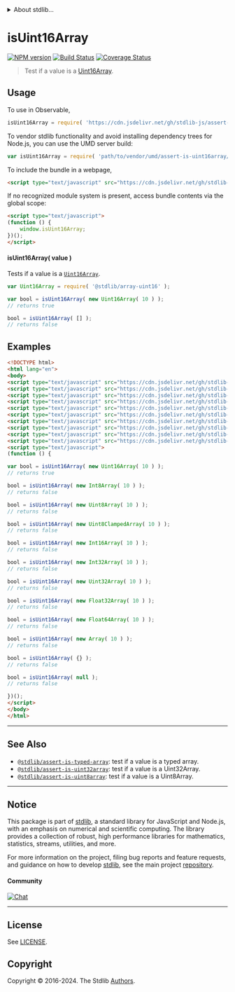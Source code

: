 <!--

@license Apache-2.0

Copyright (c) 2018 The Stdlib Authors.

Licensed under the Apache License, Version 2.0 (the "License");
you may not use this file except in compliance with the License.
You may obtain a copy of the License at

   http://www.apache.org/licenses/LICENSE-2.0

Unless required by applicable law or agreed to in writing, software
distributed under the License is distributed on an "AS IS" BASIS,
WITHOUT WARRANTIES OR CONDITIONS OF ANY KIND, either express or implied.
See the License for the specific language governing permissions and
limitations under the License.

-->


<details>
  <summary>
    About stdlib...
  </summary>
  <p>We believe in a future in which the web is a preferred environment for numerical computation. To help realize this future, we've built stdlib. stdlib is a standard library, with an emphasis on numerical and scientific computation, written in JavaScript (and C) for execution in browsers and in Node.js.</p>
  <p>The library is fully decomposable, being architected in such a way that you can swap out and mix and match APIs and functionality to cater to your exact preferences and use cases.</p>
  <p>When you use stdlib, you can be absolutely certain that you are using the most thorough, rigorous, well-written, studied, documented, tested, measured, and high-quality code out there.</p>
  <p>To join us in bringing numerical computing to the web, get started by checking us out on <a href="https://github.com/stdlib-js/stdlib">GitHub</a>, and please consider <a href="https://opencollective.com/stdlib">financially supporting stdlib</a>. We greatly appreciate your continued support!</p>
</details>

# isUint16Array

[![NPM version][npm-image]][npm-url] [![Build Status][test-image]][test-url] [![Coverage Status][coverage-image]][coverage-url] <!-- [![dependencies][dependencies-image]][dependencies-url] -->

> Test if a value is a [Uint16Array][mdn-uint16array].



<section class="usage">

## Usage

To use in Observable,

```javascript
isUint16Array = require( 'https://cdn.jsdelivr.net/gh/stdlib-js/assert-is-uint16array@v0.2.0-umd/browser.js' )
```

To vendor stdlib functionality and avoid installing dependency trees for Node.js, you can use the UMD server build:

```javascript
var isUint16Array = require( 'path/to/vendor/umd/assert-is-uint16array/index.js' )
```

To include the bundle in a webpage,

```html
<script type="text/javascript" src="https://cdn.jsdelivr.net/gh/stdlib-js/assert-is-uint16array@v0.2.0-umd/browser.js"></script>
```

If no recognized module system is present, access bundle contents via the global scope:

```html
<script type="text/javascript">
(function () {
    window.isUint16Array;
})();
</script>
```

#### isUint16Array( value )

Tests if a value is a [`Uint16Array`][mdn-uint16array].

```javascript
var Uint16Array = require( '@stdlib/array-uint16' );

var bool = isUint16Array( new Uint16Array( 10 ) );
// returns true

bool = isUint16Array( [] );
// returns false
```

</section>

<!-- /.usage -->

<section class="examples">

## Examples

<!-- eslint no-undef: "error" -->

```html
<!DOCTYPE html>
<html lang="en">
<body>
<script type="text/javascript" src="https://cdn.jsdelivr.net/gh/stdlib-js/array-int8@umd/browser.js"></script>
<script type="text/javascript" src="https://cdn.jsdelivr.net/gh/stdlib-js/array-uint8@umd/browser.js"></script>
<script type="text/javascript" src="https://cdn.jsdelivr.net/gh/stdlib-js/array-uint8c@umd/browser.js"></script>
<script type="text/javascript" src="https://cdn.jsdelivr.net/gh/stdlib-js/array-int16@umd/browser.js"></script>
<script type="text/javascript" src="https://cdn.jsdelivr.net/gh/stdlib-js/array-uint16@umd/browser.js"></script>
<script type="text/javascript" src="https://cdn.jsdelivr.net/gh/stdlib-js/array-int32@umd/browser.js"></script>
<script type="text/javascript" src="https://cdn.jsdelivr.net/gh/stdlib-js/array-uint32@umd/browser.js"></script>
<script type="text/javascript" src="https://cdn.jsdelivr.net/gh/stdlib-js/array-float32@umd/browser.js"></script>
<script type="text/javascript" src="https://cdn.jsdelivr.net/gh/stdlib-js/array-float64@umd/browser.js"></script>
<script type="text/javascript" src="https://cdn.jsdelivr.net/gh/stdlib-js/assert-is-uint16array@v0.2.0-umd/browser.js"></script>
<script type="text/javascript">
(function () {

var bool = isUint16Array( new Uint16Array( 10 ) );
// returns true

bool = isUint16Array( new Int8Array( 10 ) );
// returns false

bool = isUint16Array( new Uint8Array( 10 ) );
// returns false

bool = isUint16Array( new Uint8ClampedArray( 10 ) );
// returns false

bool = isUint16Array( new Int16Array( 10 ) );
// returns false

bool = isUint16Array( new Int32Array( 10 ) );
// returns false

bool = isUint16Array( new Uint32Array( 10 ) );
// returns false

bool = isUint16Array( new Float32Array( 10 ) );
// returns false

bool = isUint16Array( new Float64Array( 10 ) );
// returns false

bool = isUint16Array( new Array( 10 ) );
// returns false

bool = isUint16Array( {} );
// returns false

bool = isUint16Array( null );
// returns false

})();
</script>
</body>
</html>
```

</section>

<!-- /.examples -->

<!-- Section for related `stdlib` packages. Do not manually edit this section, as it is automatically populated. -->

<section class="related">

* * *

## See Also

-   <span class="package-name">[`@stdlib/assert-is-typed-array`][@stdlib/assert/is-typed-array]</span><span class="delimiter">: </span><span class="description">test if a value is a typed array.</span>
-   <span class="package-name">[`@stdlib/assert-is-uint32array`][@stdlib/assert/is-uint32array]</span><span class="delimiter">: </span><span class="description">test if a value is a Uint32Array.</span>
-   <span class="package-name">[`@stdlib/assert-is-uint8array`][@stdlib/assert/is-uint8array]</span><span class="delimiter">: </span><span class="description">test if a value is a Uint8Array.</span>

</section>

<!-- /.related -->

<!-- Section for all links. Make sure to keep an empty line after the `section` element and another before the `/section` close. -->


<section class="main-repo" >

* * *

## Notice

This package is part of [stdlib][stdlib], a standard library for JavaScript and Node.js, with an emphasis on numerical and scientific computing. The library provides a collection of robust, high performance libraries for mathematics, statistics, streams, utilities, and more.

For more information on the project, filing bug reports and feature requests, and guidance on how to develop [stdlib][stdlib], see the main project [repository][stdlib].

#### Community

[![Chat][chat-image]][chat-url]

---

## License

See [LICENSE][stdlib-license].


## Copyright

Copyright &copy; 2016-2024. The Stdlib [Authors][stdlib-authors].

</section>

<!-- /.stdlib -->

<!-- Section for all links. Make sure to keep an empty line after the `section` element and another before the `/section` close. -->

<section class="links">

[npm-image]: http://img.shields.io/npm/v/@stdlib/assert-is-uint16array.svg
[npm-url]: https://npmjs.org/package/@stdlib/assert-is-uint16array

[test-image]: https://github.com/stdlib-js/assert-is-uint16array/actions/workflows/test.yml/badge.svg?branch=v0.2.0
[test-url]: https://github.com/stdlib-js/assert-is-uint16array/actions/workflows/test.yml?query=branch:v0.2.0

[coverage-image]: https://img.shields.io/codecov/c/github/stdlib-js/assert-is-uint16array/main.svg
[coverage-url]: https://codecov.io/github/stdlib-js/assert-is-uint16array?branch=main

<!--

[dependencies-image]: https://img.shields.io/david/stdlib-js/assert-is-uint16array.svg
[dependencies-url]: https://david-dm.org/stdlib-js/assert-is-uint16array/main

-->

[chat-image]: https://img.shields.io/gitter/room/stdlib-js/stdlib.svg
[chat-url]: https://app.gitter.im/#/room/#stdlib-js_stdlib:gitter.im

[stdlib]: https://github.com/stdlib-js/stdlib

[stdlib-authors]: https://github.com/stdlib-js/stdlib/graphs/contributors

[umd]: https://github.com/umdjs/umd
[es-module]: https://developer.mozilla.org/en-US/docs/Web/JavaScript/Guide/Modules

[deno-url]: https://github.com/stdlib-js/assert-is-uint16array/tree/deno
[deno-readme]: https://github.com/stdlib-js/assert-is-uint16array/blob/deno/README.md
[umd-url]: https://github.com/stdlib-js/assert-is-uint16array/tree/umd
[umd-readme]: https://github.com/stdlib-js/assert-is-uint16array/blob/umd/README.md
[esm-url]: https://github.com/stdlib-js/assert-is-uint16array/tree/esm
[esm-readme]: https://github.com/stdlib-js/assert-is-uint16array/blob/esm/README.md
[branches-url]: https://github.com/stdlib-js/assert-is-uint16array/blob/main/branches.md

[stdlib-license]: https://raw.githubusercontent.com/stdlib-js/assert-is-uint16array/main/LICENSE

[mdn-uint16array]: https://developer.mozilla.org/en-US/docs/Web/JavaScript/Reference/Global_Objects/Uint16Array

<!-- <related-links> -->

[@stdlib/assert/is-typed-array]: https://github.com/stdlib-js/assert-is-typed-array/tree/umd

[@stdlib/assert/is-uint32array]: https://github.com/stdlib-js/assert-is-uint32array/tree/umd

[@stdlib/assert/is-uint8array]: https://github.com/stdlib-js/assert-is-uint8array/tree/umd

<!-- </related-links> -->

</section>

<!-- /.links -->
